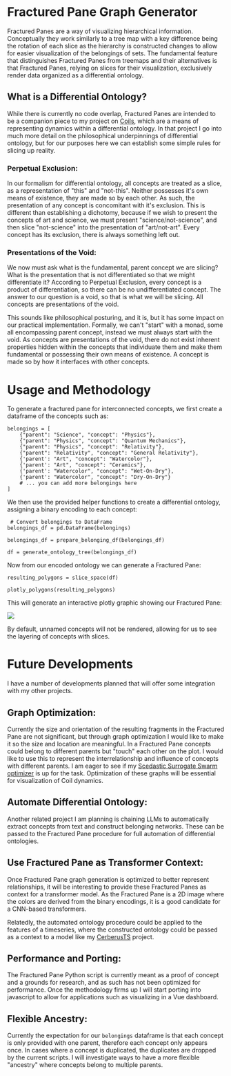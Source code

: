 # Fractured Pane Graph Generator

Fractured Panes are a way of visualizing hierarchical information. Conceptually they work similarly to a tree map with a key difference being the rotation of each slice as the hierarchy is constructed changes to allow for easier visualization of the belongings of sets. The fundamental feature that distinguishes Fractured Panes from treemaps and their alternatives is that Fractured Panes, relying on slices for their visualization, exclusively render data organized as a differential ontology.

## What is a Differential Ontology?
While there is currently no code overlap, Fractured Panes are intended to be a companion piece to my project on [Coils](https://github.com/ap0phasi/neuralcoil), which are a means of representing dynamics within a differential ontology. In that project I go into much more detail on the philosophical underpinnings of differential ontology, but for our purposes here we can establish some simple rules for slicing up reality.

### Perpetual Exclusion:
In our formalism for differential ontology, all concepts are treated as a slice, as a representation of "this" and "not-this". Neither possesses it's own means of existence, they are made so by each other. As such, the presentation of any concept is concomitant with it's exclusion. This is different than establishing a dichotomy, because if we wish to present the concepts of art and science, we must present "science/not-science", and then slice "not-science" into the presentation of "art/not-art". Every concept has its exclusion, there is always something left out.

### Presentations of the Void:
We now must ask what is the fundamental, parent concept we are slicing? What is the presentation that is not differentiated so that we might differentiate it? According to Perpetual Exclusion, every concept is a product of differentiation, so there can be no undifferentiated concept. The answer to our question is a void, so that is what we will be slicing. All concepts are presentations of the void.

This sounds like philosophical posturing, and it is, but it has some impact on our practical implementation. Formally, we can't "start" with a monad, some all encompassing parent concept, instead we must always start with the void. As concepts are presentations of the void, there do not exist inherent properties hidden within the concepts that individuate them and make them fundamental or possessing their own means of existence. A concept is made so by how it interfaces with other concepts.

# Usage and Methodology

To generate a fractured pane for interconnected concepts, we first create a dataframe of the concepts such as:

```
belongings = [
    {"parent": "Science", "concept": "Physics"},
    {"parent": "Physics", "concept": "Quantum Mechanics"},
    {"parent": "Physics", "concept": "Relativity"},
    {"parent": "Relativity", "concept": "General Relativity"},
    {'parent': "Art", "concept": "Watercolor"},
    {'parent': "Art", "concept": "Ceramics"},
    {'parent': "Watercolor", "concept": "Wet-On-Dry"},
    {'parent': "Watercolor", "concept": "Dry-On-Dry"}
    # ... you can add more belongings here
]
```
We then use the provided helper functions to create a differential ontology, assigning a binary encoding to each concept:

```
 # Convert belongings to DataFrame
belongings_df = pd.DataFrame(belongings)

belongings_df = prepare_belonging_df(belongings_df)

df = generate_ontology_tree(belongings_df)
```

Now from our encoded ontology we can generate a Fractured Pane:

```
resulting_polygons = slice_space(df)

plotly_polygons(resulting_polygons)
```

This will generate an interactive plotly graphic showing our Fractured Pane:

![](https://github.com/ap0phasi/FracturedPanePy/media/FracturedPane_example.gif)

By default, unnamed concepts will not be rendered, allowing for us to see the layering of concepts with slices. 

# Future Developments
I have a number of developments planned that will offer some integration with my other projects. 

## Graph Optimization:
Currently the size and orientation of the resulting fragments in the Fractured Pane are not significant, but through graph optimization I would like to make it so the size and location are meaningful. In a Fractured Pane concepts could belong to different parents but "touch" each other on the plot. I would like to use this to represent the interrelationship and influence of concepts with different parents. I am eager to see if my [Scedastic Surrogate Swarm optimizer](https://github.com/ap0phasi/ScedasticSurrogateSwarmPy) is up for the task. Optimization of these graphs will be essential for visualization of Coil dynamics.

## Automate Differential Ontology:
Another related project I am planning is chaining LLMs to automatically extract concepts from text and construct belonging networks. These can be passed to the Fractured Pane procedure for full automation of differential ontologies.

## Use Fractured Pane as Transformer Context:
Once Fractured Pane graph generation is optimized to better represent relationships, it will be interesting to provide these Fractured Panes as context for a transformer model. As the Fractured Pane is a 2D image where the colors are derived from the binary encodings, it is a good candidate for a CNN-based transformers.

Relatedly, the automated ontology procedure could be applied to the features of a timeseries, where the constructed ontology could be passed as a context to a model like my [CerberusTS](https://github.com/ap0phasi/cerberusR) project.

## Performance and Porting:
The Fractured Pane Python script is currently meant as a proof of concept and a grounds for research, and as such has not been optimized for performance. Once the methodology firms up I will start porting into javascript to allow for applications such as visualizing in a Vue dashboard.

## Flexible Ancestry:
Currently the expectation for our ```belongings``` dataframe is that each concept is only provided with one parent, therefore each concept only appears once. In cases where a concept is duplicated, the duplicates are dropped by the current scripts. I will investigate ways to have a more flexible "ancestry" where concepts belong to multiple parents. 